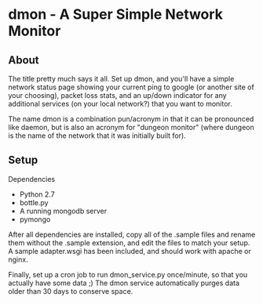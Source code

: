 dmon - A Super Simple Network Monitor
=====================================

About
-----

The title pretty much says it all. Set up dmon, and you'll have a simple
network status page showing your current ping to google (or another site
of your choosing), packet loss stats, and an up/down indicator for any
additional services (on your local network?) that you want to monitor.

The name dmon is a combination pun/acronym in that it can be pronounced
like daemon, but is also an acronym for "dungeon monitor" (where dungeon
is the name of the network that it was initially built for).

Setup
-----

Dependencies
  - Python 2.7
  - bottle.py
  - A running mongodb server
  - pymongo

After all dependencies are installed, copy all of the .sample files and rename
them without the .sample extension, and edit the files to match your setup.
A sample adapter.wsgi has been included, and should work with apache or nginx.

Finally, set up a cron job to run dmon_service.py once/minute, so that you
actually have some data ;) The dmon service automatically purges data older
than 30 days to conserve space.
